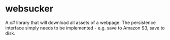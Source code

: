 websucker
=========

A c# library that will download all assets of a webpage.
The persistence interface simply needs to be implemented - e.g. save to Amazon S3, save to disk.
